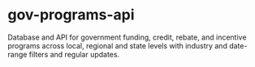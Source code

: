 # gov-programs-api
Database and API for government funding, credit, rebate, and incentive programs across local, regional and state levels with industry and date-range filters and regular updates.
